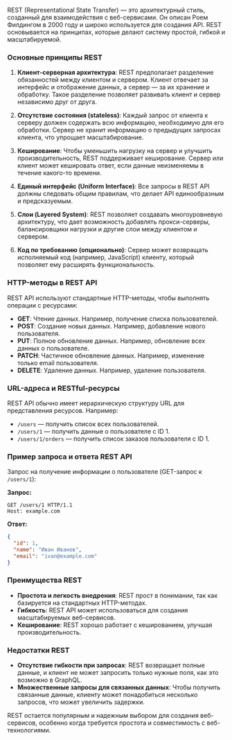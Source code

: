 REST (Representational State Transfer) — это архитектурный стиль, созданный для взаимодействия с веб-сервисами. Он описан Роем Филдингом в 2000 году и широко используется для создания API. REST основывается на принципах, которые делают систему простой, гибкой и масштабируемой.

### Основные принципы REST

1. **Клиент-серверная архитектура**: REST предполагает разделение обязанностей между клиентом и сервером. Клиент отвечает за интерфейс и отображение данных, а сервер — за их хранение и обработку. Такое разделение позволяет развивать клиент и сервер независимо друг от друга.

2. **Отсутствие состояния (stateless)**: Каждый запрос от клиента к серверу должен содержать всю информацию, необходимую для его обработки. Сервер не хранит информацию о предыдущих запросах клиента, что упрощает масштабирование.

3. **Кеширование**: Чтобы уменьшить нагрузку на сервер и улучшить производительность, REST поддерживает кеширование. Сервер или клиент может кешировать ответ, если данные неизменяемы в течение какого-то времени.

4. **Единый интерфейс (Uniform Interface)**: Все запросы в REST API должны следовать общим правилам, что делает API единообразным и предсказуемым.

5. **Слои (Layered System)**: REST позволяет создавать многоуровневую архитектуру, что дает возможность добавлять прокси-серверы, балансировщики нагрузки и другие слои между клиентом и сервером.

6. **Код по требованию (опционально)**: Сервер может возвращать исполняемый код (например, JavaScript) клиенту, который позволяет ему расширять функциональность.

### HTTP-методы в REST API

REST API используют стандартные HTTP-методы, чтобы выполнять операции с ресурсами:

- **GET**: Чтение данных. Например, получение списка пользователей.
- **POST**: Создание новых данных. Например, добавление нового пользователя.
- **PUT**: Полное обновление данных. Например, обновление всех данных о пользователе.
- **PATCH**: Частичное обновление данных. Например, изменение только email пользователя.
- **DELETE**: Удаление данных. Например, удаление пользователя.

### URL-адреса и RESTful-ресурсы

REST API обычно имеет иерархическую структуру URL для представления ресурсов. Например:

- `/users` — получить список всех пользователей.
- `/users/1` — получить данные о пользователе с ID 1.
- `/users/1/orders` — получить список заказов пользователя с ID 1.

### Пример запроса и ответа REST API

Запрос на получение информации о пользователе (GET-запрос к `/users/1`):

**Запрос:**

```http
GET /users/1 HTTP/1.1
Host: example.com
```

**Ответ:**

```json
{
  "id": 1,
  "name": "Иван Иванов",
  "email": "ivan@example.com"
}
```

### Преимущества REST

- **Простота и легкость внедрения**: REST прост в понимании, так как базируется на стандартных HTTP-методах.
- **Гибкость**: REST API может использоваться для создания масштабируемых веб-сервисов.
- **Кеширование**: REST хорошо работает с кешированием, улучшая производительность.

### Недостатки REST

- **Отсутствие гибкости при запросах**: REST возвращает полные данные, и клиент не может запросить только нужные поля, как это возможно в GraphQL.
- **Множественные запросы для связанных данных**: Чтобы получить связанные данные, клиенту может понадобиться несколько запросов, что может увеличить задержки.

REST остается популярным и надежным выбором для создания веб-сервисов, особенно когда требуется простота и совместимость с веб-технологиями.